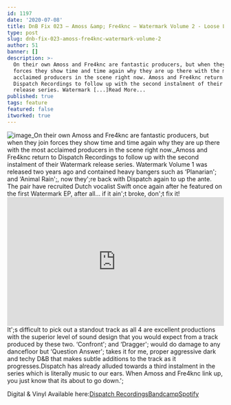 ```yaml
---
id: 1197
date: '2020-07-08'
title: DnB Fix 023 – Amoss &amp; Fre4knc – Watermark Volume 2 - Loose Lips
type: post
slug: dnb-fix-023-amoss-fre4knc-watermark-volume-2
author: 51
banner: []
description: >-
  On their own Amoss and Fre4knc are fantastic producers, but when they join
  forces they show time and time again why they are up there with the most
  acclaimed producers in the scene right now. Amoss and Fre4knc return to
  Dispatch Recordings to follow up with the second instalment of their Watermark
  release series. Watermark [...]Read More...
published: true
tags: feature
featured: false
itworked: true
---
```

![image](../undefined)_On their own Amoss and Fre4knc are fantastic producers, but when they join forces they show time and time again why they are up there with the most acclaimed producers in the scene right now._Amoss and Fre4knc return to Dispatch Recordings to follow up with the second instalment of their Watermark release series. Watermark Volume 1 was released two years ago and contained heavy bangers such as ‘Planarian'; and ‘Animal Rain';, now they';re back with Dispatch again to up the ante. The pair have recruited Dutch vocalist Swift once again after he featured on the first Watermark EP, after all… if it ain';t broke, don';t fix it!<iframe width='100%' height='300' scrolling='no' frameborder='no' allow='autoplay' src='https://www.youtube.com/embed/5hAAl8XKonM'></iframe>It';s difficult to pick out a standout track as all 4 are excellent productions with the superior level of sound design that you would expect from a track produced by these two. ‘Confront'; and ‘Dragger'; would do damage to any dancefloor but ‘Question Answer'; takes it for me, proper aggressive dark and techy D&B that makes subtle additions to the track as it progresses.Dispatch has already alluded towards a third instalment in the series which is literally music to our ears. When Amoss and Fre4knc link up, you just know that its about to go down.';

Digital & Vinyl Available here:[Dispatch Recordings](https://www.dispatchrecordings.com/product/amoss-fre4knc-watermark-volume-2/)[Bandcamp](https://dispatchrecordings.bandcamp.com/album/watermark-volume-2)[Spotify](https://open.spotify.com/album/0yt2pqsY7kQ1mgcd3K4cFj?si=9cNM0w5eTam70G5o_BUKZw)